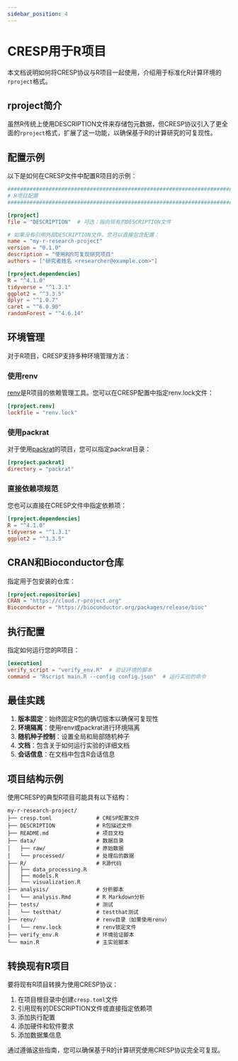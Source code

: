 ```yaml
---
sidebar_position: 4
---
```


# CRESP用于R项目

本文档说明如何将CRESP协议与R项目一起使用，介绍用于标准化R计算环境的`rproject`格式。

## rproject简介

虽然R传统上使用DESCRIPTION文件来存储包元数据，但CRESP协议引入了更全面的`rproject`格式，扩展了这一功能，以确保基于R的计算研究的可复现性。

## 配置示例

以下是如何在CRESP文件中配置R项目的示例：

```toml
###############################################################################
# R项目配置
###############################################################################

[rproject]
file = "DESCRIPTION"  # 可选：指向现有的DESCRIPTION文件

# 如果没有引用外部DESCRIPTION文件，您可以直接包含配置：
name = "my-r-research-project"
version = "0.1.0"
description = "使用R的可复现研究项目"
authors = ["研究者姓名 <researcher@example.com>"]

[rproject.dependencies]
R = "^4.1.0"
tidyverse = "^1.3.1"
ggplot2 = "^3.3.5"
dplyr = "^1.0.7"
caret = "^6.0.90"
randomForest = "^4.6.14"
```

## 环境管理

对于R项目，CRESP支持多种环境管理方法：

### 使用renv

[renv](https://rstudio.github.io/renv/)是R项目的依赖管理工具。您可以在CRESP配置中指定renv.lock文件：

```toml
[rproject.renv]
lockfile = "renv.lock"
```

### 使用packrat

对于使用[packrat](https://rstudio.github.io/packrat/)的项目，您可以指定packrat目录：

```toml
[rproject.packrat]
directory = "packrat"
```

### 直接依赖项规范

您也可以直接在CRESP文件中指定依赖项：

```toml
[rproject.dependencies]
R = "^4.1.0"
tidyverse = "^1.3.1"
ggplot2 = "^3.3.5"
```

## CRAN和Bioconductor仓库

指定用于包安装的仓库：

```toml
[rproject.repositories]
CRAN = "https://cloud.r-project.org"
Bioconductor = "https://bioconductor.org/packages/release/bioc"
```

## 执行配置

指定如何运行您的R项目：

```toml
[execution]
verify_script = "verify_env.R"  # 验证环境的脚本
command = "Rscript main.R --config config.json"  # 运行实验的命令
```

## 最佳实践

1. **版本固定**：始终固定R包的确切版本以确保可复现性
2. **环境隔离**：使用renv或packrat进行环境隔离
3. **随机种子控制**：设置全局和局部随机种子
4. **文档**：包含关于如何运行实验的详细文档
5. **会话信息**：在文档中包含R会话信息

## 项目结构示例

使用CRESP的典型R项目可能具有以下结构：

```
my-r-research-project/
├── cresp.toml              # CRESP配置文件
├── DESCRIPTION             # R包描述文件
├── README.md               # 项目文档
├── data/                   # 数据目录
│   ├── raw/                # 原始数据
│   └── processed/          # 处理后的数据
├── R/                      # R源代码
│   ├── data_processing.R
│   ├── models.R
│   └── visualization.R
├── analysis/               # 分析脚本
│   └── analysis.Rmd        # R Markdown分析
├── tests/                  # 测试
│   └── testthat/           # testthat测试
├── renv/                   # renv目录（如果使用renv）
│   └── renv.lock           # renv锁定文件
├── verify_env.R            # 环境验证脚本
└── main.R                  # 主实验脚本
```

## 转换现有R项目

要将现有R项目转换为使用CRESP协议：

1. 在项目根目录中创建`cresp.toml`文件
2. 引用现有的DESCRIPTION文件或直接指定依赖项
3. 添加执行配置
4. 添加硬件和软件要求
5. 添加数据集信息

通过遵循这些指南，您可以确保基于R的计算研究使用CRESP协议完全可复现。 